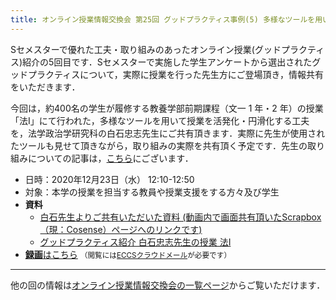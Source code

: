 ```yaml
---
title: オンライン授業情報交換会 第25回 グッドプラクティス事例(5) 多様なツールを用いて授業を活発化・円滑化する工夫
---
```


Sセメスターで優れた工夫・取り組みのあったオンライン授業(グッドプラクティス)紹介の5回目です．Sセメスターで実施した学生アンケートから選出されたグッドプラクティスについて，実際に授業を行った先生方にご登場頂き，情報共有をいただきます．

今回は，約400名の学生が履修する教養学部前期課程（文一 1 年・2 年）の授業「法Ⅰ」にて行われた，多様なツールを用いて授業を活発化・円滑化する工夫を，法学政治学研究科の白石忠志先生にご共有頂きます．実際に先生が使用されたツールも見せて頂きながら，取り組みの実際を共有頂く予定です．先生の取り組みについての記事は，[こちら](/good-practice/interview/shiraishi)にございます．

- 日時：2020年12月23日（水） 12:10-12:50
- 対象：本学の授業を担当する教員や授業支援をする方々及び学生
- **資料**
    - [白石先生よりご共有いただいた資料 (動画内で画面共有頂いたScrapbox（現：Cosense）ページへのリンクです)](https://tinyurl.com/y9lxq2wu)
    - [グッドプラクティス紹介 白石忠志先生の授業 法Ⅰ](/good-practice/interview/shiraishi)
- [**録画**はこちら](https://sites.google.com/g.ecc.u-tokyo.ac.jp/utelecon-movies/events-luncheon-2020A/2020-12-23) <small>（閲覧には[ECCSクラウドメール](/eccs_cloud_email)が必要です）</small>

---

他の回の情報は[オンライン授業情報交換会の一覧ページ](/events/luncheon/)からご覧いただけます．
